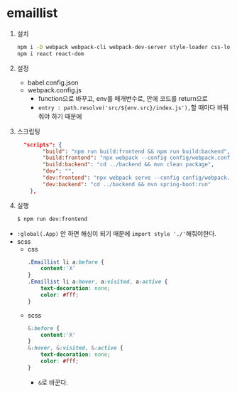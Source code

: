 # emaillist
1. 설치 
    ```bash
    npm i -D webpack webpack-cli webpack-dev-server style-loader css-loader node-sass sass-loader babel-loader @babel/core @babel/cli @babel/preset-env @babel/preset-react
    npm i react react-dom
    ```
2. 설정
    + babel.config.json
    + webpack.config.js
        + function으로 바꾸고, env를 매개변수로, 안에 코드를 return으로 
        + ```entry : path.resolve('src/${env.src}/index.js'),```할 때마다 바꿔줘야 하기 때문에

3. 스크립팅 
    ```json
      "scripts": {
            "build": "npm run build:frontend && npm run build:backend",
            "build:frontend": "npx webpack --config config/webpack.config.js --mode production", 
            "build:backend": "cd ../backend && mvn clean package",
            "dev": "",
            "dev:frontend": "npx webpack serve --config config/webpack.config.js --progress --mode development",
            "dev:backend": "cd ../backend && mvn spring-boot:run"
        },
    ```
4. 실행
    ```bash
    $ npm run dev:frontend
    ```


+ `:global(.App)` 안 하면 해싱이 되기 때문에 `import style './'`해줘야한다. 
+ scss
    + css
        ```css
        .Emaillist li a:before {
            content:'X'
        }
        .Emaillist li a:hover, a:visited, a:active {
            text-decoration: none;
            color: #fff;
        }
        ```
    + scss
        ```scss
        &:before {
            content:'X'
        }
        &:hover, &:visited, &:active {
            text-decoration: none;
            color: #fff;
        }
        ```
        + `&`로 바꾼다. 


